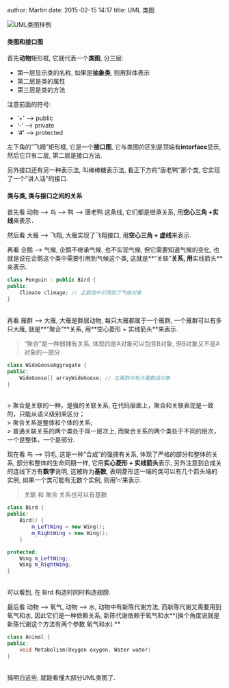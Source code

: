 author: Martin
date: 2015-02-15 14:17
title: UML 类图

![UML类图样例](http://img.blog.csdn.net/20150211193154259)

#### 类图和接口图

首先**动物**矩形框, 它就代表一个**类图**, 分三层:

- 第一层显示类的名称, 如果是**抽象类**, 则用斜体表示
- 第二层是类的属性
- 第三层是类的方法

注意前面的符号:

- ‘+’ –> public
- ‘-’ –> private
- ‘#’ –> protected

左下角的”飞翔”矩形框, 它是一个**接口图**, 它与类图的区别是顶端有**interface**显示, 然后它只有二层, 第二层是接口方法.

另外接口还有另一种表示法, 叫棒棒糖表示法, 看正下方的”唐老鸭”那个类, 它实现了一个”讲人话”的接口.

#### 类与类, 类与接口之间的关系

首先看 动物 –> 鸟 –> 鸭 –> 唐老鸭 这条线, 它们都是继承关系, 用**空心三角 +实线**来表示．

然后看 大雁 –> 飞翔, 大雁实现了飞翔接口, 用**空心三角 + 虚线**来表示.

再看 企鹅 –> 气候, 企鹅不继承气候, 也不实现气候, 但它需要知道气候的变化, 也就是说在企鹅这个类中需要引用到气候这个类, 这就是**“关联”**关系, 用**实线箭头**来表示.

```c++
class Penguin : public Bird {
public:
    Climate climage; // 企鹅类中引用到了气候对象
}
```
<br>
再看 雁群 –> 大雁, 大雁是群居动物, 每只大雁都属于一个雁群, 一个雁群可以有多只大雁, 就是**“聚合”**关系, 用**空心菱形 + 实线箭头**来表示.


> “聚合”是一种弱拥有关系, 体现的是A对象可以包含B对象, 但B对象又不是A对象的一部分

```c++
class WideGooseAggregate {
public:
    WideGoose[] arrayWideGoose; // 在雁群中有大雁数组对象
}
```
<br>
> 聚合是关联的一种，是强的关联关系, 在代码层面上，聚合和关联表现是一致的，只能从语义级别来区分；<br>
> 聚合关系是整体和个体的关系;<br>
> 普通关联关系的两个类处于同一层次上, 而聚合关系的两个类处于不同的层次，一个是整体，一个是部分.

现在看 鸟 –> 羽毛, 这是一种”合成”的强拥有关系, 体现了严格的部分和整体的关系, 部分和整体的生命同期一样, 它用**实心菱形 + 实线箭头**表示, 另外注意到合成关的连线下方有**数字**说明, 这被称为**基数**, 表明菱形这一端的类可以有几个箭头端的实例, 如果一个类可能有无数个实例, 则用’n’来表示.

> 关联 和 聚合 关系也可以有基数
 
```c++
class Bird {
public:
    Bird() {
        m_LeftWing = new Wing();
        m_RightWing = new Wing();
    }

protected:
    Wing m_LeftWing;
    Wing m_RightWing;
}
```
<br>
可以看到, 在 Bird 构造时同时构造翅膀.

最后看 动物 –> 氧气, 动物 –> 水, 动物中有新陈代谢方法, 而新陈代谢又需要用到氧气和水, 因此它们是一种依赖关系, 新陈代谢依赖于氧气和水**(换个角度说就是新陈代谢这个方法有两个参数 氧气和水).**

```c++
class Animal {
public:
    void Metabolism(Oxygen oxygen, Water water)
}
```
<br>
搞明白这些, 就能看懂大部分UML类图了.